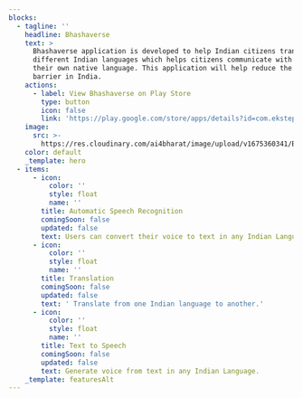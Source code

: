 ```yaml
---
blocks:
  - tagline: ''
    headline: Bhashaverse
    text: >
      Bhashaverse application is developed to help Indian citizens translate
      different Indian languages which helps citizens communicate with others in
      their own native language. This application will help reduce the language
      barrier in India.
    actions:
      - label: View Bhashaverse on Play Store
        type: button
        icon: false
        link: 'https://play.google.com/store/apps/details?id=com.ekstep.bhashaverse'
    image:
      src: >-
        https://res.cloudinary.com/ai4bharat/image/upload/v1675360341/Bhashaverse1_k4c61u.webp
    color: default
    _template: hero
  - items:
      - icon:
          color: ''
          style: float
          name: ''
        title: Automatic Speech Recognition
        comingSoon: false
        updated: false
        text: Users can convert their voice to text in any Indian Language.
      - icon:
          color: ''
          style: float
          name: ''
        title: Translation
        comingSoon: false
        updated: false
        text: ' Translate from one Indian language to another.'
      - icon:
          color: ''
          style: float
          name: ''
        title: Text to Speech
        comingSoon: false
        updated: false
        text: Generate voice from text in any Indian Language.
    _template: featuresAlt
---
```


